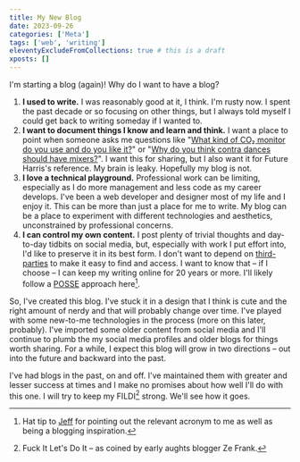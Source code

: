 ```yaml
---
title: My New Blog
date: 2023-09-26
categories: ['Meta']
tags: ['web', 'writing']
eleventyExcludeFromCollections: true # this is a draft
xposts: []
---
```


I'm starting a blog (again)! Why do I want to have a blog?

1. **I used to write.** I was reasonably good at it, I think. I'm rusty now. I spent the past decade or so focusing on other things, but I always told myself I could get back to writing someday if I wanted to.
2. **I want to document things I know and learn and think.** I want a place to point when someone asks me questions like "[What kind of CO₂ monitor do you use and do you like it?][co2]" or "[Why do you think contra dances should have mixers?][mixers]". I want this for sharing, but I also want it for Future Harris's reference. My brain is leaky. Hopefully my blog is not.
3. **I love a technical playground.** Professional work can be limiting, especially as I do more management and less code as my career develops. I've been a web developer and designer most of my life and I enjoy it. This can be more than just a place for me to write. My blog can be a place to experiment with different technologies and aesthetics, unconstrained by professional concerns.
4. **I can control my own content.** I post plenty of trivial thoughts and day-to-day tidbits on social media, but, especially with work I put effort into, I'd like to preserve it in its best form. I don't want to depend on [third-parties][] to make it easy to find and access. I want to know that – if I choose – I can keep my writing online for 20 years or more. I'll likely follow a [POSSE][] approach here[^1].

So, I've created this blog. I've stuck it in a design that I think is cute and the right amount of nerdy and that will probably change over time. I've played with some new-to-me technologies in the process (more on this later, probably). I've imported some older content from social media and I'll continue to plumb the my social media profiles and older blogs for things worth sharing. For a while, I expect this blog will grow in two directions – out into the future and backward into the past.

I've had blogs in the past, on and off. I've maintained them with greater and lesser success at times and I make no promises about how well I'll do with this one. I will try to keep my FILDI[^2] strong. We'll see how it goes.

[co2]: /2022/08/aranet4/
[mixers]: /2022/10/mixers-at-contra-dances/
[third-parties]: https://x.com/
[POSSE]: https://indieweb.org/POSSE
[Jeff]: https://www.jefftk.com/

[^1]: Hat tip to [Jeff][] for pointing out the relevant acronym to me as well as being a blogging inspiration.
[^2]: Fuck It Let's Do It – as coined by early aughts blogger Ze Frank.
